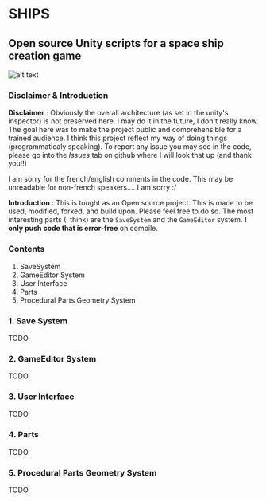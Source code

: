 # SHIPS
## Open source Unity scripts for a space ship creation game

![alt text](https://arthur-detaille.fr/res/imgs/OpenShipsMaker.png)

### Disclaimer & Introduction
**Disclaimer** : Obviously the overall architecture (as set in the unity's inspector) is not preserved here. I may do it in the future, I don't really know. The goal here was to make the project public and comprehensible for a trained audience.
I think this project reflect my way of doing things (programmaticaly speaking).
To report any issue you may see in the code, please go into the *Issues* tab on github where I will look that up (and thank you!!)

I am sorry for the french/english comments in the code. This may be unreadable for non-french speakers.... I am sorry :/

**Introduction** : This is tought as an Open source project. This is made to be used, modified, forked, and build upon. Please feel free to do so. The most interesting parts (I think) are the `SaveSystem` and the `GameEditor` system. **I only push code that is error-free** on compile.

### Contents
1. SaveSystem
2. GameEditor System
3. User Interface
4. Parts
5. Procedural Parts Geometry System

### 1. Save System
TODO

### 2. GameEditor System
TODO

### 3. User Interface
TODO

### 4. Parts
TODO

### 5. Procedural Parts Geometry System
TODO

